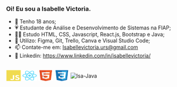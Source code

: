 ### Oi! Eu sou a Isabelle Victoria.

- 💛 Tenho 18 anos;
- 💗 Estudante de Análise e Desenvolvimento de Sistemas na FIAP;
- 👨‍💻 Estudo HTML, CSS, Javascript, React.js, Bootstrap e Java;
- 🌱 Utilizo: Figma, Git, Trello, Canva e Visual Studio Code; 
- 📫 Contate-me em: Isabellevictoria.urs@gmail.com
- 💙 Linkedin: https://www.linkedin.com/in/isabellevictoria/

<div style="display: inline_block"><br>
  <img align="center" alt="Rafa-Js" height="30" width="40" src="https://raw.githubusercontent.com/devicons/devicon/master/icons/javascript/javascript-plain.svg">
  <img align="center" alt="Rafa-React" height="30" width="40" src="https://raw.githubusercontent.com/devicons/devicon/master/icons/react/react-original.svg">
  <img align="center" alt="Rafa-HTML" height="30" width="40" src="https://raw.githubusercontent.com/devicons/devicon/master/icons/html5/html5-original.svg">
  <img align="center" alt="Rafa-CSS" height="30" width="40" src="https://raw.githubusercontent.com/devicons/devicon/master/icons/css3/css3-original.svg">
  <img align="center" alt="Isa-Java" height="30" width="40" src="https://cdn.jsdelivr.net/gh/devicons/devicon/icons/java/java-original-wordmark.svg">
 
</div> 

##

  

